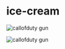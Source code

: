 # ice-cream


![callofduty gun](https://i0.wp.com/post.medicalnewstoday.com/wp-content/uploads/sites/3/2020/09/GettyImages-1182736650_header-1024x575.jpg?w=1155&h=1528)




![callofduty gun](https://encrypted-tbn0.gstatic.com/images?q=tbn:ANd9GcS2JQ50L38FdtAX-T1ubb4o5C_DZGBB2osomw&usqp=CAU)


